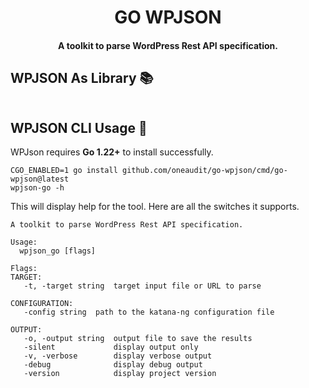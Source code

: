 <h1 align="center">
  GO WPJSON
</h1>
<h4 align="center">A toolkit to parse WordPress Rest API specification.</h4>

## WPJSON As Library 📚

```
```

## WPJSON CLI Usage 🤖

WPJson requires **Go 1.22+** to install successfully.

```console
CGO_ENABLED=1 go install github.com/oneaudit/go-wpjson/cmd/go-wpjson@latest
wpjson-go -h
```

This will display help for the tool. Here are all the switches it supports.

```
A toolkit to parse WordPress Rest API specification.

Usage:
  wpjson_go [flags]

Flags:
TARGET:
   -t, -target string  target input file or URL to parse

CONFIGURATION:
   -config string  path to the katana-ng configuration file

OUTPUT:
   -o, -output string  output file to save the results
   -silent             display output only
   -v, -verbose        display verbose output
   -debug              display debug output
   -version            display project version
```